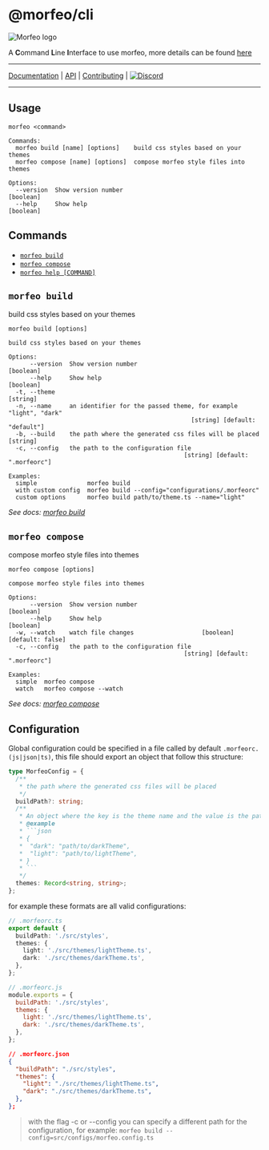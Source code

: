 # @morfeo/cli

![Morfeo logo](https://morfeo.dev/img/morfeo.png)

A **C**ommand **L**ine **I**nterface to use morfeo, more details can be found [here](https://morfeo.dev/docs/Features/morfeo-cli)

---

[Documentation](https://morfeo.dev) | [API](https://github.com/morfeojs/morfeo) | [Contributing](https://github.com/morfeojs/morfeo/blob/main/CONTRIBUTING.md) | [![Discord](https://badgen.net/badge/icon/discord?icon=discord&label)](https://discord.gg/5hbsKMBRBh)

---

## Usage

```console
morfeo <command>

Commands:
  morfeo build [name] [options]    build css styles based on your themes
  morfeo compose [name] [options]  compose morfeo style files into themes

Options:
  --version  Show version number                                       [boolean]
  --help     Show help                                                 [boolean]
```

## Commands

* [`morfeo build`](#morfeo-build)
* [`morfeo compose`](#morfeo-compose)
* [`morfeo help [COMMAND]`](#morfeo-help-command)

## `morfeo build`

build css styles based on your themes

```console
morfeo build [options]

build css styles based on your themes

Options:
      --version  Show version number                                   [boolean]
      --help     Show help                                             [boolean]
  -t, --theme                                                           [string]
  -n, --name     an identifier for the passed theme, for example "light", "dark"
                                                   [string] [default: "default"]
  -b, --build    the path where the generated css files will be placed  [string]
  -c, --config   the path to the configuration file
                                                 [string] [default: ".morfeorc"]

Examples:
  simple              morfeo build
  with custom config  morfeo build --config="configurations/.morfeorc"
  custom options      morfeo build path/to/theme.ts --name="light"
```

_See docs: [morfeo build](https://morfeo.dev/docs/Features/CLI/morfeo-cli-build)_

## `morfeo compose`

compose morfeo style files into themes

```console
morfeo compose [options]

compose morfeo style files into themes

Options:
      --version  Show version number                                   [boolean]
      --help     Show help                                             [boolean]
  -w, --watch    watch file changes                   [boolean] [default: false]
  -c, --config   the path to the configuration file
                                                 [string] [default: ".morfeorc"]

Examples:
  simple  morfeo compose
  watch   morfeo compose --watch
```

_See docs: [morfeo compose](https://morfeo.dev/docs/Features/CLI/morfeo-cli-compose)_

## Configuration

Global configuration could be specified in a file called by default `.morfeorc.(js|json|ts)`, this file should export an object
that follow this structure:

````typescript
type MorfeoConfig = {
  /**
   * the path where the generated css files will be placed
   */
  buildPath?: string;
  /**
   * An object where the key is the theme name and the value is the path to the theme.
   * @example
   * ```json
   * {
   *  "dark": "path/to/darkTheme",
   *  "light": "path/to/lightTheme",
   * }
   * ```
   */
  themes: Record<string, string>;
};
````

for example these formats are all valid configurations:

```typescript
// .morfeorc.ts
export default {
  buildPath: './src/styles',
  themes: {
    light: './src/themes/lightTheme.ts',
    dark: './src/themes/darkTheme.ts',
  },
};
```

```javascript
// .morfeorc.js
module.exports = {
  buildPath: './src/styles',
  themes: {
    light: './src/themes/lightTheme.ts',
    dark: './src/themes/darkTheme.ts',
  },
};
```

```json
// .morfeorc.json
{
  "buildPath": "./src/styles",
  "themes": {
    "light": "./src/themes/lightTheme.ts",
    "dark": "./src/themes/darkTheme.ts",
  },
};
```

> with the flag -c or --config you can specify a different path for the configuration, for example:
> `morfeo build --config=src/configs/morfeo.config.ts`
